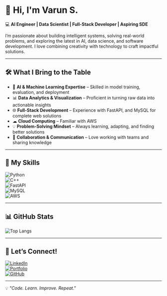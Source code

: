 # 🚀 Hi, I'm Varun S.  

💻 **AI Engineer | Data Scientist | Full-Stack Developer | Aspiring SDE**  

I’m passionate about building intelligent systems, solving real-world problems, and exploring the latest in AI, data science, and software development. I love combining creativity with technology to craft impactful solutions.  

---

## 🛠 What I Bring to the Table

- 🤖 **AI & Machine Learning Expertise** – Skilled in model training, evaluation, and deployment  
- 📊 **Data Analytics & Visualization** – Proficient in turning raw data into actionable insights  
- 🌐 **Full-Stack Development** – Experience with FastAPI, and MySQL for complete web solutions  
- ☁ **Cloud Computing** – Familiar with AWS
- 💡 **Problem-Solving Mindset** – Always learning, adapting, and finding better solutions  
- 🤝 **Collaboration & Communication** – Love working with teams and sharing knowledge  

---

## 🧩 My Skills

![Python](https://img.shields.io/badge/Python-3776AB?style=for-the-badge&logo=python&logoColor=white)  
![C++](https://img.shields.io/badge/C++-00599C?style=for-the-badge&logo=cplusplus&logoColor=white)  
![FastAPI](https://img.shields.io/badge/FastAPI-009688?style=for-the-badge&logo=fastapi&logoColor=white)  
![MySQL](https://img.shields.io/badge/MySQL-4479A1?style=for-the-badge&logo=mysql&logoColor=white)  
![AWS](https://img.shields.io/badge/AWS-232F3E?style=for-the-badge&logo=amazon-aws&logoColor=white)  

---

## 📊 GitHub Stats


![Top Langs](https://github-readme-stats.vercel.app/api/top-langs/?username=Varun1901&layout=compact&theme=tokyonight)  

---

## 🤝 Let’s Connect!

[![LinkedIn](https://img.shields.io/badge/LinkedIn-0077B5?style=for-the-badge&logo=linkedin&logoColor=white)](https://www.linkedin.com/in/varun1901/)  
[![Portfolio](https://img.shields.io/badge/Portfolio-000?style=for-the-badge&logo=About.me&logoColor=white)](https://portfolio-one-hazel-61.vercel.app/)  
[![GitHub](https://img.shields.io/badge/GitHub-000?style=for-the-badge&logo=github&logoColor=white)](https://github.com/Varun1901)  

---
💡 *"Code. Learn. Improve. Repeat."*
